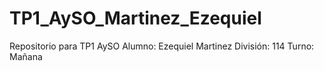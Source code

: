 # TP1_AySO_Martinez_Ezequiel
Repositorio para TP1 AySO
Alumno: Ezequiel Martinez
División: 114
Turno: Mañana
